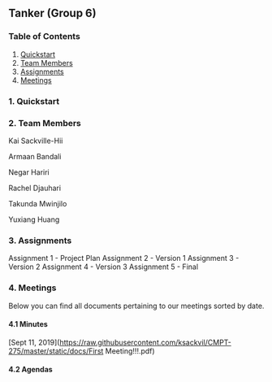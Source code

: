 ## Tanker (Group 6)

### Table of Contents  

1. [Quickstart](#quickstart)
2. [Team Members](#team-members)
3. [Assignments](#assignments)
4. [Meetings](#meetings)  
  
### 1. Quickstart

### 2. Team Members

Kai Sackville-Hii

Armaan Bandali

Negar Hariri

Rachel Djauhari

Takunda Mwinjilo

Yuxiang Huang

### 3. Assignments

Assignment 1 - Project Plan
Assignment 2 - Version 1
Assignment 3 - Version 2
Assignment 4 - Version 3
Assignment 5 - Final

### 4. Meetings

Below you can find all documents pertaining to our meetings sorted by date.

#### 4.1 Minutes

[Sept 11, 2019](https://raw.githubusercontent.com/ksackvil/CMPT-275/master/static/docs/First Meeting!!!.pdf)

#### 4.2 Agendas
